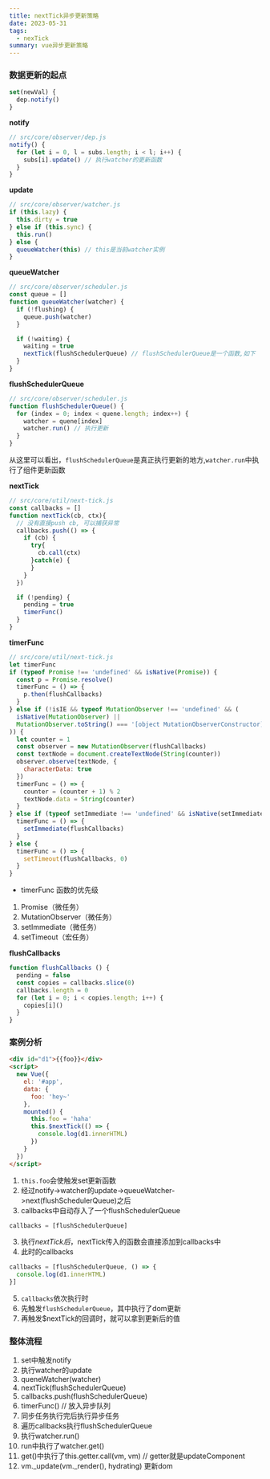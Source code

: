 ```yaml
---
title: nextTick异步更新策略
date: 2023-05-31
tags:
  - nexTick
summary: vue异步更新策略
---
```


### 数据更新的起点
```js
set(newVal) {
  dep.notify()
}
```
**notify**
```js
// src/core/observer/dep.js
notify() {
  for (let i = 0, l = subs.length; i < l; i++) {
    subs[i].update() // 执行watcher的更新函数
  }
}
```

**update**
```js
// src/core/observer/watcher.js
if (this.lazy) {
  this.dirty = true
} else if (this.sync) {
  this.run()
} else {
  queueWatcher(this) // this是当前watcher实例
}
```

**queueWatcher**
```js
// src/core/observer/scheduler.js
const queue = []
function queueWatcher(watcher) {
  if (!flushing) {
    queue.push(watcher)
  }

  if (!waiting) {
    waiting = true
    nextTick(flushSchedulerQueue) // flushSchedulerQueue是一个函数,如下
  }
}
```

**flushSchedulerQueue**
```js
// src/core/observer/scheduler.js
function flushSchedulerQueue() {
  for (index = 0; index < quene.length; index++) {
    watcher = quene[index]
    watcher.run() // 执行更新 
  }
}
```
从这里可以看出，`flushSchedulerQueue`是真正执行更新的地方,`watcher.run`中执行了组件更新函数

**nextTick**
```js
// src/core/util/next-tick.js
const callbacks = []
function nextTick(cb, ctx){
  // 没有直接push cb, 可以捕获异常
  callbacks.push(() => {
    if (cb) {
      try{
        cb.call(ctx)
      }catch(e) {
      }
    }
  })

  if (!pending) {
    pending = true
    timerFunc()
  }
}
```

**timerFunc**
```js
// src/core/util/next-tick.js
let timerFunc
if (typeof Promise !== 'undefined' && isNative(Promise)) {
  const p = Promise.resolve()
  timerFunc = () => {
    p.then(flushCallbacks)
  }
} else if (!isIE && typeof MutationObserver !== 'undefined' && (
  isNative(MutationObserver) ||
  MutationObserver.toString() === '[object MutationObserverConstructor]'
)) {
  let counter = 1
  const observer = new MutationObserver(flushCallbacks)
  const textNode = document.createTextNode(String(counter))
  observer.observe(textNode, {
    characterData: true
  })
  timerFunc = () => {
    counter = (counter + 1) % 2
    textNode.data = String(counter)
  }
} else if (typeof setImmediate !== 'undefined' && isNative(setImmediate)) {
  timerFunc = () => {
    setImmediate(flushCallbacks)
  }
} else {
  timerFunc = () => {
    setTimeout(flushCallbacks, 0)
  }
}
```
* timerFunc 函数的优先级
1. Promise（微任务）
2. MutationObserver（微任务）
3. setImmediate（微任务）
4. setTimeout（宏任务）

**flushCallbacks**
```js
function flushCallbacks () {
  pending = false
  const copies = callbacks.slice(0)
  callbacks.length = 0
  for (let i = 0; i < copies.length; i++) {
    copies[i]()
  }
}
```

### 案例分析
```html
<div id="d1">{{foo}}</div>
<script>
  new Vue({
    el: '#app',
    data: {
      foo: 'hey~'
    },
    mounted() {
      this.foo = 'haha'
      this.$nextTick(() => {
        console.log(d1.innerHTML)
      })
    }
  })
</script>
```
1. `this.foo`会使触发set更新函数
2. 经过notify->watcher的update->queueWatcher->next(flushSchedulerQueue)之后
2. callbacks中自动存入了一个flushSchedulerQueue
```js
callbacks = [flushSchedulerQueue]
```
3. 执行$nextTick后，$nextTick传入的函数会直接添加到callbacks中
4. 此时的callbacks
```js
callbacks = [flushSchedulerQueue, () => {
  console.log(d1.innerHTML)
}]
```
5. `callbacks`依次执行时
6. 先触发`flushSchedulerQueue`，其中执行了dom更新
6. 再触发$nextTick的回调时，就可以拿到更新后的值

### 整体流程
1. set中触发notify
2. 执行watcher的update
3. queneWatcher(watcher)
4. nextTick(flushSchedulerQueue)
5. callbacks.push(flushSchedulerQueue)
6. timerFunc() // 放入异步队列
7. 同步任务执行完后执行异步任务
8. 遍历callbacks执行flushSchedulerQueue
9. 执行watcher.run()
10. run中执行了watcher.get()
11. get()中执行了this.getter.call(vm, vm) // getter就是updateComponent
12. vm._update(vm._render(), hydrating) 更新dom